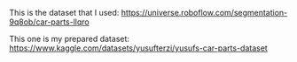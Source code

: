 This is the dataset that I used:  https://universe.roboflow.com/segmentation-9q8ob/car-parts-llqro


This one is my prepared dataset:  https://www.kaggle.com/datasets/yusufterzi/yusufs-car-parts-dataset
